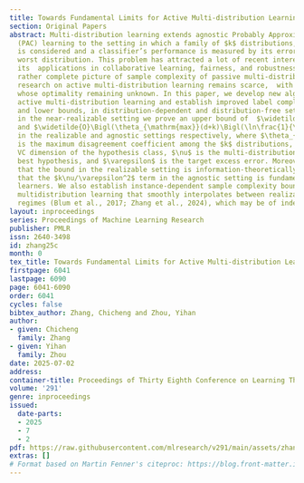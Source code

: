 ```yaml
---
title: Towards Fundamental Limits for Active Multi-distribution Learning
section: Original Papers
abstract: Multi-distribution learning extends agnostic Probably Approximately Correct
  (PAC) learning to the setting in which a family of $k$ distributions, $\{D_i\}_{i\in[k]}$,
  is considered and a classifier’s performance is measured by its error under the
  worst distribution. This problem has attracted a lot of recent interests due to
  its  applications in collaborative learning, fairness, and robustness. Despite a
  rather complete picture of sample complexity of passive multi-distribution learning,
  research on active multi-distribution learning remains scarce,  with algorithms
  whose optimality remaining unknown. In this paper, we develop new algorithms for
  active multi-distribution learning and establish improved label complexity upper
  and lower bounds, in distribution-dependent and distribution-free settings. Specifically,
  in the near-realizable setting we prove an upper bound of  $\widetilde{O}\Bigl(\theta_{\mathrm{max}}(d+k)\ln\frac{1}{\varepsilon}\Bigr)$
  and $\widetilde{O}\Bigl(\theta_{\mathrm{max}}(d+k)\Bigl(\ln\frac{1}{\varepsilon}+\frac{\nu^2}{\varepsilon^2}\Bigr)+\frac{k\nu}{\varepsilon^2}\Bigr)$
  in the realizable and agnostic settings respectively, where $\theta_{\mathrm{max}}$
  is the maximum disagreement coefficient among the $k$ distributions, $d$ is the
  VC dimension of the hypothesis class, $\nu$ is the multi-distribution error of the
  best hypothesis, and $\varepsilon$ is the target excess error. Moreover, we show
  that the bound in the realizable setting is information-theoretically optimal and
  that the $k\nu/\varepsilon^2$ term in the agnostic setting is fundamental for proper
  learners. We also establish instance-dependent sample complexity bound for passive
  multidistribution learning that smoothly interpolates between realizable and agnostic
  regimes (Blum et al., 2017; Zhang et al., 2024), which may be of independent interest.
layout: inproceedings
series: Proceedings of Machine Learning Research
publisher: PMLR
issn: 2640-3498
id: zhang25c
month: 0
tex_title: Towards Fundamental Limits for Active Multi-distribution Learning
firstpage: 6041
lastpage: 6090
page: 6041-6090
order: 6041
cycles: false
bibtex_author: Zhang, Chicheng and Zhou, Yihan
author:
- given: Chicheng
  family: Zhang
- given: Yihan
  family: Zhou
date: 2025-07-02
address:
container-title: Proceedings of Thirty Eighth Conference on Learning Theory
volume: '291'
genre: inproceedings
issued:
  date-parts:
  - 2025
  - 7
  - 2
pdf: https://raw.githubusercontent.com/mlresearch/v291/main/assets/zhang25c/zhang25c.pdf
extras: []
# Format based on Martin Fenner's citeproc: https://blog.front-matter.io/posts/citeproc-yaml-for-bibliographies/
---
```

